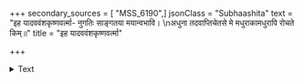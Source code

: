 +++
secondary_sources = [ "MSS_6190",]
jsonClass = "Subhaashita"
text = "इह यादववंशकृष्णवर्त्मा- नुगतिः साङ्गतया मयान्वभावि।  \nअधुना तदवाप्तिचेतसे मे मधुराकामधुरापि रोचते किम्॥"
title = "इह यादववंशकृष्णवर्त्मा"

+++

<details><summary>Text</summary>

इह यादववंशकृष्णवर्त्मा- नुगतिः साङ्गतया मयान्वभावि।  
अधुना तदवाप्तिचेतसे मे मधुराकामधुरापि रोचते किम्॥
</details>
